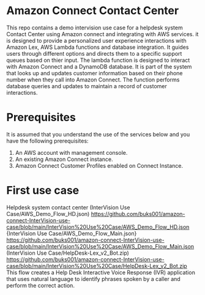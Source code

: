 # Amazon Connect Contact Center
This repo contains a demo intervision use case for a helpdesk system Contact Center using Amazon connect and integrating with AWS services. it is designed to provide a personalized user experience interactions with Amazon Lex, AWS Lambda functions and database integration.
It guides users through different options and directs them to a specific support queues based on thier input. The lambda function is designed to interact with Amazon Connect and a DynamoDB database. It is part of the system that looks up and updates customer information based on their phone number when they call into Amazon Connect. The function performs database queries and updates to maintain a record of customer interactions.
 

# Prerequisites
It is assumed that you understand the use of the services below and you have the following prerequisites:

1. An AWS account with management console.
2. An existing Amazon Connect instance.
3. Amazon Connect Customer Profiles enabled on Connect Instance.

# First use case 
Helpdesk system contact center 
(InterVision Use Case/AWS_Demo_Flow_HD.json) https://github.com/buks001/amazon-connect-InterVision-use-case/blob/main/InterVision%20Use%20Case/AWS_Demo_Flow_HD.json
{InterVision Use Case/AWS_Demo_Flow_Main.json} https://github.com/buks001/amazon-connect-InterVision-use-case/blob/main/InterVision%20Use%20Case/AWS_Demo_Flow_Main.json
(InterVision Use Case/HelpDesk-Lex_v2_Bot.zip) https://github.com/buks001/amazon-connect-InterVision-use-case/blob/main/InterVision%20Use%20Case/HelpDesk-Lex_v2_Bot.zip
This flow creates a Help Desk Interactive Voice Response (IVR) application that uses natural language to identify phrases spoken by a caller and perform the correct action.

